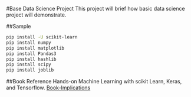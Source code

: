 #Base Data Science Project
This project will brief how basic data science project will demonstrate.


##Sample
```bash
pip install -U scikit-learn
pip install numpy
pip install matplotlib
pip install Pandas3
pip install hashlib
pip install scipy
pip install joblib
```


##Book Reference
Hands-on Machine Learning with scikit Learn, Keras, and Tensorflow.
[Book-Implications](https://github.com/ageron/handson-ml2)
